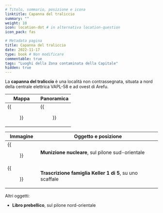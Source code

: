 ```yaml
---
# Titolo, sommario, posizione e icona
linktitle: Capanna del traliccio
summary: ""
weight: 10
icon: location-dot # in alternativa location-question
icon_pack: fas

# Metadata pagina
title: Capanna del traliccio
date: 2022-11-17
type: book # Non modificare
commentable: true
tags: "Luoghi della Zona contaminata della Capitale"
hidden: true
---
```


<div class="fo3">


La **capanna del traliccio** è una località non contrassegnata, situata a nord della centrale elettrica VAPL-58 e ad ovest di Arefu.

| Mappa                                   | Panoramica                          |
| --------------------------------------- | ----------------------------------- |
| {{<figure src="fo3/Pylon_shack_loc.webp">}} | {{<figure src="fo3/Pylon_Shack.webp">}} |

| Immagine                                                          | Oggetto e posizione                                      |
| ----------------------------------------------------------------- | -------------------------------------------------------- |
| {{<figure src="fo3/Pylon_shack_Mini_Nuke.webp">}}                     | **Munizione nucleare**, sul pilone sud-orientale         |
| {{<figure src="fo3/1st_Keller_family_transcript_bottom_shelf.webp">}} | **Trascrizione famiglia Keller 1 di 5**, su uno scaffale |


Altri oggetti:
- **Libro prebellico**, sul pilone nord-orientale

</div>